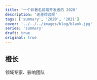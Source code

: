 ```yaml
---
title: '一个非著名前端开发者的 2020'
description: '还差得远呢'
tags: ['summary', '2020', '2021']
cover: '../../../images/blog/blank.jpg'
series: 'summary'
draft: true
original: true
---
```


## 橙长

领域专家、影响团队

